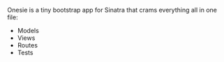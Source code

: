 Onesie is a tiny bootstrap app for Sinatra that crams everything all in one file:

* Models
* Views
* Routes
* Tests
